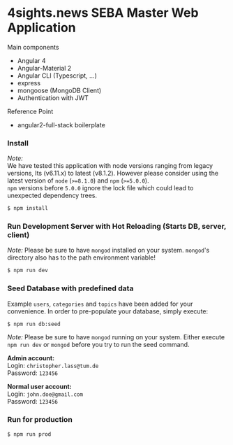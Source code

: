 # 4sights.news SEBA Master Web Application

Main components
- Angular 4
- Angular-Material 2
- Angular CLI (Typescript, ...)
- express
- mongoose (MongoDB Client)
- Authentication with JWT

Reference Point
- angular2-full-stack boilerplate

### Install
_Note:_  
We have tested this application with node versions ranging from legacy versions, lts (v6.11.x) to latest (v8.1.2).
However please consider using the latest version of `node` (`>=8.1.0`) and `npm` (`>=5.0.0`).  
`npm` versions before `5.0.0` ignore the lock file which could lead to unexpected dependency trees.
``` bash
$ npm install
```

### Run Development Server with Hot Reloading (Starts DB, server, client)
_Note:_ Please be sure to have `mongod` installed on your system. `mongod`'s directory also has to the path environment variable!
``` bash
$ npm run dev
```

### Seed Database with predefined data
Example `users`, `categories` and `topics` have been added for your convenience.
In order to pre-populate your database, simply execute:  
``` bash
$ npm run db:seed
```
_Note:_ Please be sure to have `mongod` running on your system. Either execute `npm run dev` or `mongod` before you try to run the seed command.  

__Admin account:__  
Login: `christopher.lass@tum.de`  
Password: `123456`

__Normal user account:__  
Login: `john.doe@gmail.com`   
Password: `123456`


### Run for production
``` bash
$ npm run prod
```
